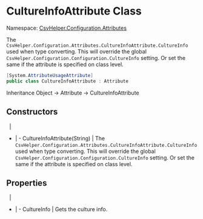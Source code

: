 # CultureInfoAttribute Class

Namespace: [CsvHelper.Configuration.Attributes](/api/CsvHelper.Configuration.Attributes)

The ``CsvHelper.Configuration.Attributes.CultureInfoAttribute.CultureInfo`` used when type converting. This will override the global ``CsvHelper.Configuration.Configuration.CultureInfo`` setting. Or set the same if the attribute is specified on class level.

```cs
[System.AttributeUsageAttribute]
public class CultureInfoAttribute : Attribute
```

Inheritance Object -> Attribute -> CultureInfoAttribute

## Constructors
&nbsp; | &nbsp;
- | -
CultureInfoAttribute(String) | The ``CsvHelper.Configuration.Attributes.CultureInfoAttribute.CultureInfo`` used when type converting. This will override the global ``CsvHelper.Configuration.Configuration.CultureInfo`` setting. Or set the same if the attribute is specified on class level.

## Properties
&nbsp; | &nbsp;
- | -
CultureInfo | Gets the culture info.
